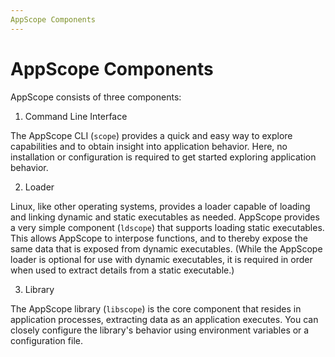 ```yaml
---
AppScope Components
---
```


# AppScope Components

AppScope consists of three components:

1. Command Line Interface

The AppScope CLI (`scope`) provides a quick and easy way to explore capabilities and to obtain insight into application behavior. Here, no installation or configuration is required to get started exploring application behavior.

2. Loader

Linux, like other operating systems, provides a loader capable of loading and linking dynamic and static executables as needed. AppScope provides a very simple component (`ldscope`) that supports loading static executables. This allows AppScope to interpose functions, and to thereby expose the same data that is exposed from dynamic executables. (While the AppScope loader is optional for use with dynamic executables, it is required in order when used to extract details from a static executable.)

3. Library

The AppScope library (`libscope`) is the core component that resides in application processes, extracting data as an application executes. You can closely configure the library's behavior using environment variables or a configuration file.
